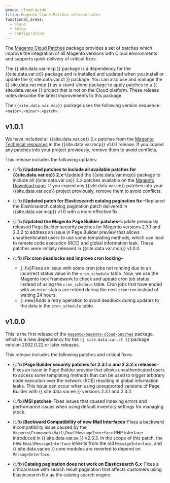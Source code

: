 ```yaml
---
group: cloud-guide
title: Magento Cloud Patches release notes
functional_areas:
  - Cloud
  - Setup
  - Configuration
---
```


The [Magento Cloud Patches](https://github.com/magento/magento-cloud-patches) package provides a set of patches which improve the integration of all Magento versions with Cloud environments and supports quick delivery of critical fixes.

The {{ site.data.var.mcp }} package is a dependency for the {{site.data.var.ct}} package and is installed and updated when you install or update the {{ site.data.var.ct }} package. You can also use and manage the {{ site.data.var.mcp }} as a stand-alone package to apply patches to a {{ site.data.var.ee }} project that is not on the Cloud platform. These release notes describe the latest improvements to this package.

The `{{site.data.var.mcp}}` package uses the following version sequence: `<major>.<minor>.<patch>`.

## v1.0.1

We have included all {{site.data.var.ce}} 2.x patches from the [Magento Technical resources](https://magento.com/tech-resources/download) in the {{site.data.var.mcp}} v1.0.1 release. If you copied any patches into your project previously, remove them to avoid conflicts.

This release includes the following updates:

-  {:.fix}**Updated patches to include all available patches for {{site.data.var.ce}} 2.x**–Updated the {{site.data.var.mcp}} package to include all {{site.data.var.ce}} 2.x patches available on the [Magento Download page](https://magento.com/tech-resources/download). If you copied any {{site.data.var.ce}} patches into your {{site.data.var.ece}} project previously, remove them to avoid conflicts.<!--MAGECLOUD-4606-->

-  {:.fix}**Updated patch for Elasticsearch catalog pagination fix** –Replaced the Elasticsearch catalog pagination patch delivered in {{site.data.var.mcp}} v1.0 with a more effective fix.<!--MAGECLOUD-4847-->

-  {:.fix}**Updated the Magento Page Builder patches**–Update previously released Page Builder security patches for Magento versions 2.3.1 and 2.3.2 to address an issue in Page Builder preview that allows unauthenticated users to use some templating methods, which can lead to remote code execution (RCE) and global information leak. These patches were initially released in {{site.data.var.mcp}} v1.0.0.<!--MAGECLOUD-4884-->

-  {:.fix}**Fix cron deadlocks and improve cron locking**–<!--MAGECLOUD-4530-->

   -  {:.fix}Fixes an issue with some cron jobs not running due to an incorrect status value in the `cron_schedule` table. Now, we use the Magento lock framework to check and update cron job status instead of using the `cron_schedule` table. Cron jobs that have ended with an error status are retried during the next `cron:run` instead of waiting 24 hours.
   -  {:.new}Adds a retry operation to avoid deadlock during updates to the data in the `cron_schedule` table.

## v1.0.0

This is the first release of the [`magento/magento-cloud-patches`](https://github.com/magento/magento-cloud-patches) package, which is a new dependency for the `{{ site.data.var.ct }}` package version 2002.0.22 or later releases.

<!--To do: Add a release note about changes to the patching process, and link from these release notes-->

This release includes the following patches and critical fixes:

-  {:.fix}**Page Builder security patches for 2.3.1.x and 2.3.2.x releases**–Fixes an issue in Page Builder preview that allows unauthenticated users to access some templating methods that can be used to trigger arbitrary code execution over the network (RCE) resulting in global information leaks. This issue can occur when using unsupported versions of Page Builder with {{ site.data.var.ee }} versions 2.3.1 and 2.3.2.<!--MAGECLOUD-4649-->

-  {:.fix}**MSI patches**–Fixes issues that caused indexing errors and performance issues when using default inventory settings for managing stock.<!--MAGECLOUD-4428-->

-  {:.fix}**Backward Compatibility of new Mail Interfaces**-Fixes a backward incompatibility issue caused by the `Magento\Framework\Mail\EmailMessageInterface` PHP interface introduced in {{ site.data.var.ee }} v2.3.3. In the scope of this patch, the new `EmailMessageInterface` inherits from the old `MessageInterface`, and {{ site.data.var.ee }} core modules are reverted to depend on `MessageInterface`.<!--MAGECLOUD-4422-->

-  {:.fix}**Catalog pagination does not work on Elasticsearch 6.x**–Fixes a critical issue with search result pagination that affects customers using Elasticsearch 6.x as the catalog search engine.<!--MAGECLOUD-4448-->
